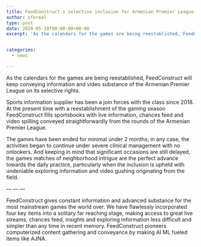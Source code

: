 ```yaml
---
title: FeedConstruct s selective inclusion for Armenian Premier League
author: xforeal 
type: post
date: 2020-05-20T00:00:00+00:00
excerpt: 'As the calendars for the games are being reestablished, FeedConstruct will keep conveying information and video substance of the Armenian Premier League on its selective rights '


categories:
  - news

---
```

As the calendars for the games are being reestablished, FeedConstruct will keep conveying information and video substance of the Armenian Premier League on its selective rights. 

Sports information supplier has been a join forces with the class since 2018. At the present time with a reestablishment of the gaming season FeedConstruct fills sportsbooks with live information, chances feed and video spilling conveyed straightforwardly from the rounds of the Armenian Premier League. 

The games have been ended for minimal under 2 months; in any case, the activities began to continue under severe clinical management with no onlookers. And keeping in mind that significant occasions are still delayed, the games matches of neighborhood intrigue are the perfect advance towards the daily practice, particularly when the inclusion is upheld with undeniable exploring information and video gushing originating from the field. 

&#8212; &#8212; &#8212; 

FeedConstruct gives constant information and advanced substance for the most mainstream games the world over. We have flawlessly incorporated four key items into a solitary far reaching stage, making access to great live streams, chances feed, insights and exploring information less difficult and simpler than any time in recent memory. FeedConstruct pioneers computerized content gathering and conveyance by making AI ML fueled items like AJNA.